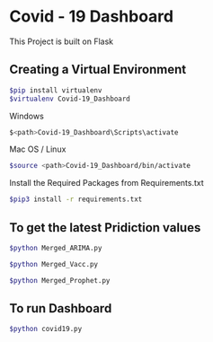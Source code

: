 # Covid - 19 Dashboard


This Project is built on Flask 

## Creating a Virtual Environment 
```sh
$pip install virtualenv
$virtualenv Covid-19_Dashboard
```

Windows
```sh
$<path>Covid-19_Dashboard\Scripts\activate
```

Mac OS / Linux
```sh
$source <path>Covid-19_Dashboard/bin/activate
```

Install the Required Packages from Requirements.txt
```sh
$pip3 install -r requirements.txt
```

## To get the latest Pridiction values

```sh
$python Merged_ARIMA.py

$python Merged_Vacc.py

$python Merged_Prophet.py
```

## To run Dashboard
```sh
$python covid19.py
```

